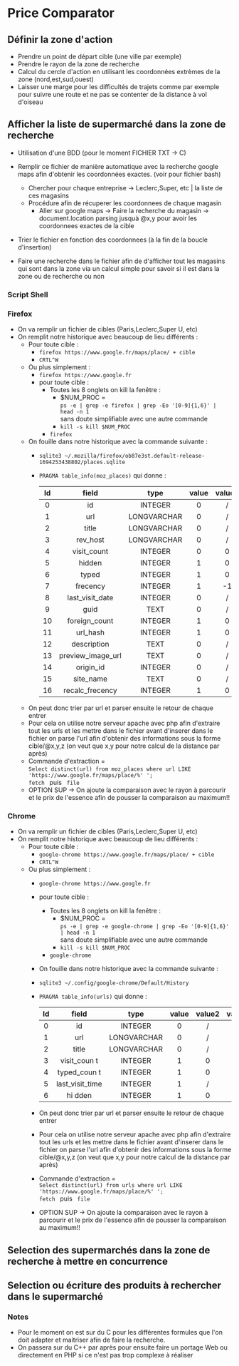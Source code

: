 # Price Comparator

## Définir la zone d'action 
- Prendre un point de départ cible (une ville par exemple)
- Prendre le rayon de la zone de recherche
- Calcul du cercle d'action en utilisant les coordonnées extrèmes de la zone
	(nord,est,sud,ouest)
- Laisser une marge pour les difficultés de trajets comme par exemple 
	pour suivre une route et ne pas se contenter de la distance à vol d'oiseau

## Afficher la liste de supermarché dans la zone de recherche 
- Utilisation d'une BDD (pour le moment FICHIER TXT -> C)
- Remplir ce fichier de manière automatique avec la recherche google maps
	afin d'obtenir les coordonnées exactes. (voir pour fichier bash)
	- Chercher pour chaque entreprise -> Leclerc,Super, etc | la liste de ces magasins
	- Procédure afin de récuperer les coordonnees de chaque magasin 
      - Aller sur google maps -> Faire la recherche du magasin -> document.location 
		parsing jusquà @x,y pour avoir les coordonnees exactes de la cible

- Trier le fichier en fonction des coordonnees (à la fin de la boucle d'insertion)
- Faire une recherche dans le fichier afin de d'afficher tout les magasins 
	qui sont dans la zone via un calcul simple pour savoir si il est dans la zone
	ou de recherche ou non 


### Script Shell

### Firefox 
- On va remplir un fichier de cibles (Paris,Leclerc,Super U, etc)
- On remplit notre historique avec beaucoup de lieu différents :
  - Pour toute cible :  
    - `firefox https://www.google.fr/maps/place/ + cible`
    - `CRTL^W`
  - Ou plus simplement : 
	- `firefox https://www.google.fr`
	- pour toute cible : 
      - Toutes les 8 onglets on kill la fenêtre : 
        - $NUM_PROC = <br>
  			`ps -e | grep -e firefox | grep -Eo '[0-9]{1,6}' | head -n 1` <br>
			sans doute simplifiable avec une autre commande 
        - `kill -s kill $NUM_PROC`  
      - `firefox `
  -  On fouille dans notre historique avec la commande suivante :
     - `sqlite3 ~/.mozilla/firefox/ob87e3st.default-release-1694253438802/places.sqlite`
     - `PRAGMA table_info(moz_places)` qui donne :
  
		|Id	|field				|type		|value 	|value2	|value3|
		|:-:|:-----------------:|:---------:|:-----:|:-----:|:-----:|
		|0	|id					|INTEGER	|0		|/		|1		|
		|1	|url				|LONGVARCHAR|0		|/		|0		|
		|2	|title				|LONGVARCHAR|0		|/		|0		|
		|3	|rev_host			|LONGVARCHAR|0		|/		|0		|
		|4	|visit_count		|INTEGER	|0		|0		|0		|
		|5	|hidden				|INTEGER	|1		|0		|0		|
		|6	|typed				|INTEGER	|1		|0		|0		|
		|7	|frecency			|INTEGER	|1		|-1		|0		|
		|8	|last_visit_date	|INTEGER	|0		|/		|0		|
		|9	|guid				|TEXT		|0		|/		|0		|
		|10	|foreign_count		|INTEGER	|1		|0		|0		|
		|11	|url_hash			|INTEGER	|1		|0		|0		|
		|12	|description		|TEXT		|0		|/		|0		|
		|13	|preview_image_url	|TEXT		|0		|/		|0		|
		|14	|origin_id			|INTEGER	|0		|/		|0		|
		|15	|site_name			|TEXT		|0		|/		|0		|
		|16	|recalc_frecency	|INTEGER	|1		|0		|0		|
   	- On peut donc trier par url et parser ensuite le retour de chaque entrer
   	- Pour cela on utilise notre serveur apache avec php 
   		afin d'extraire tout les urls et les mettre dans le fichier 
   		avant d'inserer dans le fichier on parse l'url afin d'obtenir des informations
     		sous la forme cible/@x,y,z (on veut que x,y pour notre calcul de la distance par après) 
   	- Commande d'extraction = <br>
     		`Select distinct(url) from moz_places where url LIKE 'https://www.google.fr/maps/place/%' ';` <br>
     		`fetch ` puis ` file`
   	- OPTION SUP -> On ajoute la comparaison avec le rayon à parcourir et le prix de l'essence afin de pousser la comparaison au maximum!!

  
### Chrome 
- On va remplir un fichier de cibles (Paris,Leclerc,Super U, etc)
- On remplit notre historique avec beaucoup de lieu différents :
  - Pour toute cible :  
    - `google-chrome https://www.google.fr/maps/place/ + cible`
    - `CRTL^W`
  - Ou plus simplement : 
	- `google-chrome https://www.google.fr`
	- pour toute cible : 
      - Toutes les 8 onglets on kill la fenêtre : 
        - $NUM_PROC = <br>
  			`ps -e | grep -e google-chrome | grep -Eo '[0-9]{1,6}' | head -n 1` <br>
			sans doute simplifiable avec une autre commande 
        - `kill -s kill $NUM_PROC`  
      - `google-chrome `

	- On fouille dans notre historique avec la commande suivante :
    - `sqlite3 ~/.config/google-chrome/Default/History`
    - `PRAGMA table_info(urls)` qui donne :
  
		|Id	|field				|type		|value 	|value2	|value3|
		|:-:|:-----------------:|:---------:|:-----:|:-----:|:-----:|
		|0	|id					|INTEGER	|0		|/		|1		|
		|1	|url				|LONGVARCHAR|0		|/		|0		|
		|2	|title				|LONGVARCHAR|0		|/		|0		|
		|3	|visit_coun	t		|INTEGER	|1		|0		|0		|
		|4	|typed_coun	t		|INTEGER	|1		|0		|0		|
		|5	|last_visit_time	|INTEGER	|1		|/		|0		|
		|6	|hi	dden			|INTEGER	|1		|0		|0		|
	- On peut donc trier par url et parser ensuite le retour de chaque entrer
	- Pour cela on utilise notre serveur apache avec php 
		afin d'extraire tout les urls et les mettre dans le fichier 
		avant d'inserer dans le fichier on parse l'url afin d'obtenir des informations
  		sous la forme cible/@x,y,z (on veut que x,y pour notre calcul de la distance par après) 
	- Commande d'extraction = <br>
  		`Select distinct(url) from urls where url LIKE 'https://www.google.fr/maps/place/%' ';` <br>
  		`fetch ` puis ` file`
	- OPTION SUP -> On ajoute la comparaison avec le rayon à parcourir et le prix de l'essence afin de pousser la comparaison au maximum!!




## Selection des supermarchés dans la zone de recherche à mettre en concurrence


## Selection ou écriture des produits à rechercher dans le supermarché 


### Notes 
- Pour le moment on est sur du C pour les différentes formules que l'on doit 
	adapter et maitriser afin de faire la recherche.
- On passera sur du C++ par après pour ensuite faire un portage Web ou directement
	en PHP si ce n'est pas trop complexe à réaliser 
